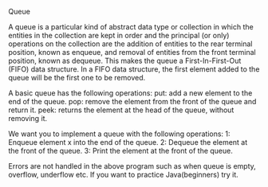 Queue

A queue is a particular kind of abstract data type or collection in which the entities in the collection are kept in order and the principal (or only) operations on the collection are the addition of entities to the rear terminal position, known as enqueue, and removal of entities from the front terminal position, known as dequeue. This makes the queue a First-In-First-Out (FIFO) data structure. In a FIFO data structure, the first element added to the queue will be the first one to be removed.

A basic queue has the following operations:
put: add a new element to the end of the queue.
pop: remove the element from the front of the queue and return it.
peek: returns the element at the head of the queue, without removing it.

We want you to implement a queue with the following operations:
1: Enqueue element x into the end of the queue.
2: Dequeue the element at the front of the queue.
3: Print the element at the front of the queue.

Errors are not handled in the above program such as when queue is empty, overflow, underflow etc. If you want to practice Java(beginners) try it.
